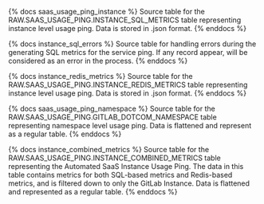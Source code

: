 {% docs saas_usage_ping_instance %}
Source table for the RAW.SAAS_USAGE_PING.INSTANCE_SQL_METRICS table representing instance level usage ping.
Data is stored in .json format.
{% enddocs %}

{% docs instance_sql_errors %}
Source table for handling errors during the generating SQL metrics for the service ping. If any record appear, will be considered as an error in the process.
{% enddocs %}

{% docs instance_redis_metrics %}
Source table for the RAW.SAAS_USAGE_PING.INSTANCE_REDIS_METRICS table representing instance level usage ping.
Data is stored in .json format.
{% enddocs %}

{% docs saas_usage_ping_namespace %}
Source table for the RAW.SAAS_USAGE_PING.GITLAB_DOTCOM_NAMESPACE table representing namespace level usage ping.
Data is flattened and represent as a regular table.
{% enddocs %}

{% docs instance_combined_metrics %}
Source table for the RAW.SAAS_USAGE_PING.INSTANCE_COMBINED_METRICS table representing the Automated SaaS Instance Usage Ping. The data in this table contains metrics for both SQL-based metrics and Redis-based metrics, and is filtered down to only the GitLab Instance.
Data is flattened and represented as a regular table.
{% enddocs %}